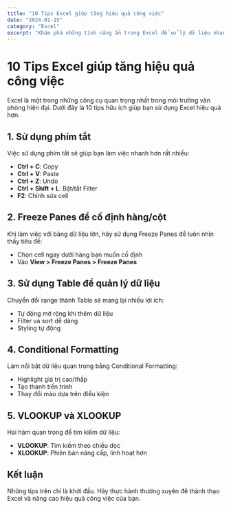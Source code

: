 ```yaml
---
title: "10 Tips Excel giúp tăng hiệu quả công việc"
date: "2024-01-15"
category: "Excel"
excerpt: "Khám phá những tính năng ẩn trong Excel để xử lý dữ liệu nhanh hơn và chính xác hơn."
---
```


# 10 Tips Excel giúp tăng hiệu quả công việc

Excel là một trong những công cụ quan trọng nhất trong môi trường văn phòng hiện đại. Dưới đây là 10 tips hữu ích giúp bạn sử dụng Excel hiệu quả hơn.

## 1. Sử dụng phím tắt

Việc sử dụng phím tắt sẽ giúp bạn làm việc nhanh hơn rất nhiều:

- **Ctrl + C**: Copy
- **Ctrl + V**: Paste  
- **Ctrl + Z**: Undo
- **Ctrl + Shift + L**: Bật/tắt Filter
- **F2**: Chỉnh sửa cell

## 2. Freeze Panes để cố định hàng/cột

Khi làm việc với bảng dữ liệu lớn, hãy sử dụng Freeze Panes để luôn nhìn thấy tiêu đề:
- Chọn cell ngay dưới hàng bạn muốn cố định
- Vào **View > Freeze Panes > Freeze Panes**

## 3. Sử dụng Table để quản lý dữ liệu

Chuyển đổi range thành Table sẽ mang lại nhiều lợi ích:
- Tự động mở rộng khi thêm dữ liệu
- Filter và sort dễ dàng
- Styling tự động

## 4. Conditional Formatting

Làm nổi bật dữ liệu quan trọng bằng Conditional Formatting:
- Highlight giá trị cao/thấp
- Tạo thanh tiến trình
- Thay đổi màu dựa trên điều kiện

## 5. VLOOKUP và XLOOKUP

Hai hàm quan trọng để tìm kiếm dữ liệu:
- **VLOOKUP**: Tìm kiếm theo chiều dọc
- **XLOOKUP**: Phiên bản nâng cấp, linh hoạt hơn

## Kết luận

Những tips trên chỉ là khởi đầu. Hãy thực hành thường xuyên để thành thạo Excel và nâng cao hiệu quả công việc của bạn.